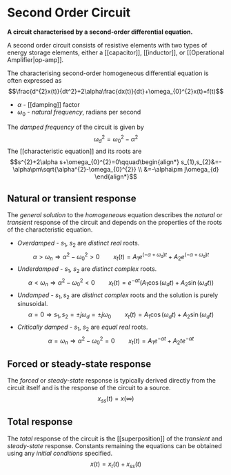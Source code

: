# Second Order Circuit
**A circuit characterised by a second-order differential equation.**

A second order circuit consists of resistive elements with two types of energy storage elements, either a [[capacitor]], [[inductor]], or [[Operational Amplifier|op-amp]]. 

The characterising second-order homogeneous differential equation is often expressed as
$$\frac{d^{2}x(t)}{dt^2}+2\alpha\frac{dx(t)}{dt}+\omega_{0}^{2}x(t)=f(t)$$
- $\alpha$ - [[damping]] factor
- $\omega_{0}$ - *natural frequency*, radians per second

The *damped frequency* of the circuit is given by
$$\omega_{d}^{2}=\omega_{0}^{2}-\alpha^{2}$$
The [[characteristic equation]] and its roots are
$$s^{2}+2\alpha s+\omega_{0}^{2}=0\qquad\begin{align*}
s_{1},s_{2}&=-\alpha\pm\sqrt{\alpha^{2}-\omega_{0}^{2}} \\
&=-\alpha\pm j\omega_{d}
\end{align*}$$
## Natural or transient response
The *general solution* to the *homogeneous* equation describes the *natural* or *transient* response of the circuit and depends on the properties of the roots of the characteristic equation.

- *Overdamped* - $s_{1}$, $s_{2}$ are *distinct real* roots.
$$\alpha>\omega_{n}\Rightarrow \alpha^{2}-\omega_{0}^{2}>0\qquad x_{t}(t)=A_{1}e^{(-\alpha+\omega_{d})t}+A_{2}e^{(-\alpha+\omega_{d})t}$$
- *Underdamped* - $s_{1}$, $s_{2}$ are *distinct complex* roots.
$$\alpha<\omega_{n}\Rightarrow\alpha^{2}-\omega_{0}^{2}<0\qquad x_{t}(t)=e^{-\alpha t}(A_{1}\cos(\omega_{d}t)+A_{2}\sin(\omega_{d}t))$$
- *Undamped* - $s_{1},s_{2}$ are *distinct complex* roots and the solution is purely sinusoidal.
$$\alpha=0\Rightarrow s_{1},s_{2}=\pm j\omega_{d}=\pm j\omega_{0}\qquad x_{t}(t)=A_{1}\cos(\omega_{d}t)+A_{2}\sin(\omega_{d}t)$$
- *Critically damped* - $s_{1}$, $s_{2}$ are *equal real* roots.
$$\alpha=\omega_{n}\Rightarrow \alpha^{2}-\omega_{0}^{2}=0\qquad x_{t}(t)=A_{1}e^{-\alpha t}+A_{2}t e^{-\alpha t}$$

## Forced or steady-state response
The *forced* or *steady-state* response is typically derived directly from the circuit itself and is the response of the circuit to a source.
$$x_{ss}(t)=x(\infty)$$
## Total response
The *total* response of the circuit is the [[superposition]] of the *transient* and *steady-state*  response. Constants remaining the equations can be obtained using any *initial conditions* specified.
$$x(t)=x_{t}(t)+x_{ss}(t)$$